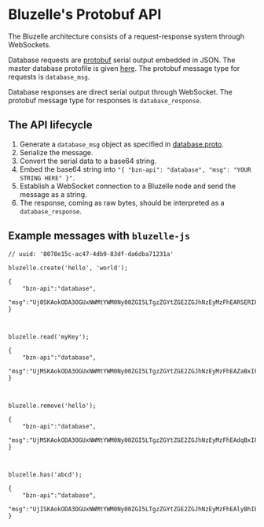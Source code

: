 # Bluzelle's Protobuf API

The Bluzelle architecture consists of a request-response system through WebSockets.

Database requests are [protobuf](https://github.com/google/protobuf) serial output embedded in JSON. The master database protofile is given [here](https://github.com/bluzelle/swarmDB/blob/devel/proto/database.proto). The protobuf message type for requests is `database_msg`.

Database responses are direct serial output through WebSocket. The protobuf message type for responses is `database_response`.

## The API lifecycle

1. Generate a `database_msg` object as specified in [database.proto](https://github.com/bluzelle/swarmDB/blob/devel/proto/database.proto).
2. Serialize the message.
3. Convert the serial data to a base64 string.
4. Embed the base64 string into `"{ "bzn-api": "database", "msg": "YOUR STRING HERE" }"`.
5. Establish a WebSocket connection to a Bluzelle node and send the message as a string.
6. The response, coming as raw bytes, should be interpreted as a `database_response`.

## Example messages with `bluzelle-js`

```text
// uuid: '8078e15c-ac47-4db9-83df-da6dba71231a'

bluzelle.create('hello', 'world');

{
    "bzn-api":"database",
    "msg":"Uj0SKAokODA3OGUxNWMtYWM0Ny00ZGI5LTgzZGYtZGE2ZGJhNzEyMzFhEARSERIFaGVsbG8aCAEid29ybGQi"
}



bluzelle.read('myKey');

{
    "bzn-api":"database",
    "msg":"UjMSKAokODA3OGUxNWMtYWM0Ny00ZGI5LTgzZGYtZGE2ZGJhNzEyMzFhEAZaBxIFbXlLZXk="
}



bluzelle.remove('hello');

{
    "bzn-api":"database",
    "msg":"UjMSKAokODA3OGUxNWMtYWM0Ny00ZGI5LTgzZGYtZGE2ZGJhNzEyMzFhEAdqBxIFaGVsbG8="
}



bluzelle.has('abcd');

{
    "bzn-api":"database",
    "msg":"UjISKAokODA3OGUxNWMtYWM0Ny00ZGI5LTgzZGYtZGE2ZGJhNzEyMzFhEAlyBhIEYWJjZA=="
}

```

